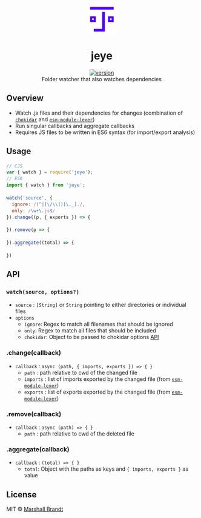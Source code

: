 <div align="center">
  <img src="https://github.com/marshallcb/jeye/raw/main/jeye.png" alt="jeye" width="75" />
</div>

<h1 align="center">jeye</h1>
<div align="center">
  <a href="https://npmjs.org/package/jeye">
    <img src="https://badgen.now.sh/npm/v/jeye" alt="version" />
  </a>
</div>

<div align="center">Folder watcher that also watches dependencies</div>

## Overview
- Watch .js files and their dependencies for changes (combination of [`chokidar`](https://github.com/paulmillr/chokidar) and [`esm-module-lexer`](https://github.com/guybedford/es-module-lexer))
- Run singular callbacks and aggregate callbacks
- Requires JS files to be written in ES6 syntax (for import/export analysis)

## Usage

```js
// CJS
var { watch } = require('jeye');
// ES6
import { watch } from 'jeye';

watch('source', {
  ignore: /(^|[\/\\])[\._]./,
  only: /\w+\.js$/
}).change((p, { exports }) => {

}).remove(p => {
  
}).aggregate((total) => {

})
```

## API

### `watch(source, options?)`

- `source` : `[String]` or `String` pointing to either directories or individual files
- `options`
  - `ignore`: Regex to match all filenames that should be ignored
  - `only`: Regex to match all files that should be included
  - `chokidar`: Object to be passed to chokidar options [API](https://github.com/paulmillr/chokidar#api)

### .change(callback)

- `callback` : `async (path, { imports, exports }) => { }`
  - `path` : path relative to cwd of the changed file
  - `imports` : list of imports exported by the changed file (from [`esm-module-lexer`](https://github.com/guybedford/es-module-lexer))
  - `exports` : list of exports exported by the changed file (from [`esm-module-lexer`](https://github.com/guybedford/es-module-lexer))

### .remove(callback)

- `callback` : `async (path) => { }`
  - `path` : path relative to cwd of the deleted file

### .aggregate(callback)

- `callback` : `(total) => { }`
  - `total`: Object with the paths as keys and `{ imports, exports }` as value


## License

MIT © [Marshall Brandt](https://m4r.sh)
